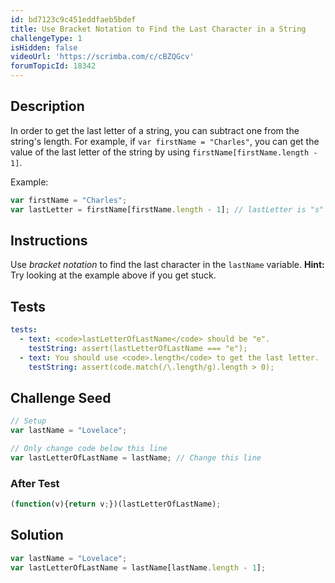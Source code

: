 ```yaml
---
id: bd7123c9c451eddfaeb5bdef
title: Use Bracket Notation to Find the Last Character in a String
challengeType: 1
isHidden: false
videoUrl: 'https://scrimba.com/c/cBZQGcv'
forumTopicId: 18342
---
```


## Description
<section id='description'>
In order to get the last letter of a string, you can subtract one from the string's length.
For example, if <code>var firstName = "Charles"</code>, you can get the value of the last letter of the string by using <code>firstName[firstName.length - 1]</code>.

Example:

```js
var firstName = "Charles";
var lastLetter = firstName[firstName.length - 1]; // lastLetter is "s"
```

</section>

## Instructions
<section id='instructions'>
Use <dfn>bracket notation</dfn> to find the last character in the <code>lastName</code> variable.
<strong>Hint: </strong> Try looking at the example above if you get stuck.
</section>

## Tests
<section id='tests'>

```yml
tests:
  - text: <code>lastLetterOfLastName</code> should be "e".
    testString: assert(lastLetterOfLastName === "e");
  - text: You should use <code>.length</code> to get the last letter.
    testString: assert(code.match(/\.length/g).length > 0);

```

</section>

## Challenge Seed
<section id='challengeSeed'>

<div id='js-seed'>

```js
// Setup
var lastName = "Lovelace";

// Only change code below this line
var lastLetterOfLastName = lastName; // Change this line


```

</div>


### After Test
<div id='js-teardown'>

```js
(function(v){return v;})(lastLetterOfLastName);
```

</div>

</section>

## Solution
<section id='solution'>


```js
var lastName = "Lovelace";
var lastLetterOfLastName = lastName[lastName.length - 1];
```

</section>
